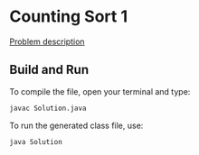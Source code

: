 # Counting Sort 1

[Problem description](https://www.hackerrank.com/challenges/countingsort1/problem)

## Build and Run

To compile the file, open your terminal and type:
```bash
javac Solution.java
```

To run the generated class file, use:
```bash
java Solution
```
